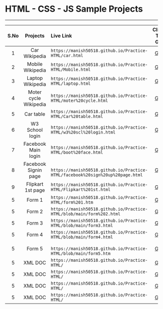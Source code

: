 # HTML - CSS - JS Sample Projects

---

|S.No| Projects | Live Link | Click To Go  |
|:---:        | :-------:         |     :-------     |:---: |
|1    | Car Wikipedia |`` https://manish50518.github.io/Practice-HTML/car.html  ``| [GO](https://manish50518.github.io/Practice-HTML/car.html)|
|2    | Mobile Wikipedia |`` https://manish50518.github.io/Practice-HTML/Mobile.html ``| [GO](https://manish50518.github.io/Practice-HTML/Mobile.html) |
|3    | Laptop  Wikipedia |`` https://manish50518.github.io/Practice-HTML/laptop.html ``| [GO](https://manish50518.github.io/Practice-HTML/laptop.html) |
|4    | Moter cycle Wikipedia |``https://manish50518.github.io/Practice-HTML/moter%20cycle.html ``| [GO](https://manish50518.github.io/Practice-HTML/moter%20cycle.html) |
|5    | Car table |``https://manish50518.github.io/Practice-HTML/Car%20table.html``| [GO](https://manish50518.github.io/Practice-HTML/Car%20table.html) |
|6    | W3 School login |``https://manish50518.github.io/Practice-HTML/w3%20scl%20login.html``| [GO](https://manish50518.github.io/Practice-HTML/w3%20scl%20login.html) |
|7    | Facebook Main login |``https://manish50518.github.io/Practice-HTML/boot%20face.html ``| [GO](https://manish50518.github.io/Practice-HTML/boot%20face.html) |
|8    | Facebook Signin page |`` https://manish50518.github.io/Practice-HTML/facebook%20sign%20up%20page.html``| [GO](https://manish50518.github.io/Practice-HTML/facebook%20sign%20up%20page.html) |
|9    | Flipkart 1st page |``https://manish50518.github.io/Practice-HTML/Flipkart%201st.html ``| [GO](https://manish50518.github.io/Practice-HTML/Flipkart%201st.html) |
|5    | Form 1 |``https://manish50518.github.io/Practice-HTML/form%201.htm ``| [GO](https://manish50518.github.io/Practice-HTML/form%201.htm) |
|5    | Form 2 |``https://manish50518.github.io/Practice-HTML/blob/main/form%202.html ``| [GO](https://manish50518.github.io/Practice-HTML/blob/main/form%202.html) |
|5    | Form 3 |``https://manish50518.github.io/Practice-HTML/blob/main/form3.html ``| [GO](https://manish50518.github.io/Practice-HTML/blob/main/form3.html) |
|5    | Form 4 |``https://manish50518.github.io/Practice-HTML/blob/main/form4.html ``| [GO](https://manish50518.github.io/Practice-HTML/blob/main/form4.html) |
|5    | Form 5 |`` https://manish50518.github.io/Practice-HTML/blob/main/form5.htm``| [GO](https://manish50518.github.io/Practice-HTML/blob/main/form5.htm) |
|5    | XML DOC |``https://manish50518.github.io/Practice-HTML/ ``| [GO](https://manish50518.github.io/Practice-HTML/Car%20table.html) |
|5    | XML DOC |``https://manish50518.github.io/Practice-HTML/ ``| [GO](https://manish50518.github.io/Practice-HTML/Car%20table.html) |
|5    | XML DOC |``https://manish50518.github.io/Practice-HTML/ ``| [GO](https://manish50518.github.io/Practice-HTML/Car%20table.html) |
|5    | XML DOC |``https://manish50518.github.io/Practice-HTML/ ``| [GO](https://manish50518.github.io/Practice-HTML/Car%20table.html) |






